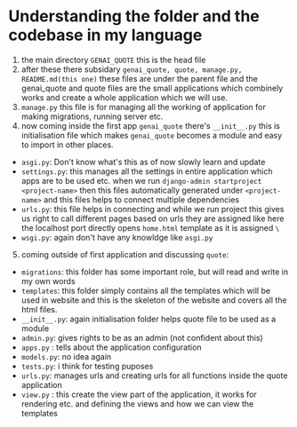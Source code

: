 # Understanding the folder and the codebase in my language

1. the main directory ```GENAI_QUOTE``` this is the head file
2. after these there subsidary ```genai_quote, quote, manage.py, README.md(this one)``` these files are under the parent file and the genai_quote and quote files are the small applications which combinely works and create a whole application which we will use.
3. ```manage.py``` this file is for managing all the working of application for making migrations, running server etc. 
4. now coming inside the first app `genai_quote` there's `__init__.py` this is initialisation file which makes `genai_quote` becomes a module and easy to import in other places.
- `asgi.py`: Don't know what's this as of now slowly learn and update
- `settings.py`: this manages all the settings in entire application which apps are to be used etc. when we run ```django-admin startproject <project-name>``` then this files automatically generated under `<project-name>` and this files helps to connect multiple dependencies
- `urls.py`: this file helps in connecting and while we run project this gives us right to call different pages based on urls they are assigned like here the localhost port directly opens `home.html` template as it is assigned `\`
- `wsgi.py`: again don't have any knowldge like `asgi.py`

5. coming outside of first application and discussing `quote`: 
- `migrations`: this folder has some important role, but will read and write in my own words
- `templates`: this folder simply contains all the templates which will be used in website and this is the skeleton of the website and covers all the html files.
- `__init__.py`: again initialisation folder helps quote file to be used as a module
- `admin.py`: gives rights to be as an admin (not confident about this)
- `apps.py` : tells about the application configuration 
- `models.py`: no idea again
- `tests.py`: i think for testing puposes
- `urls.py`: manages urls and creating urls for all functions inside the quote application
- `view.py` : this create the view part of the application, it works for rendering etc. and defining the views and how we can view the templates
